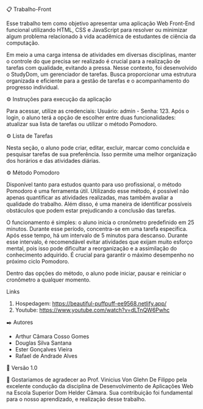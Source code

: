 📋 Trabalho-Front

Esse trabalho tem como objetivo apresentar uma aplicação Web Front-End funcional utilizando HTML, CSS e JavaScript para resolver ou minimizar algum problema relacionado à vida acadêmica de estudantes de ciência da computação.

Em meio a uma carga intensa de atividades em diversas disciplinas, manter o controle do que precisa ser realizado é crucial para a realização de tarefas com qualidade, evitando a pressa. Nesse contexto, foi desenvolvido o StudyDom, um gerenciador de tarefas. Busca proporcionar uma estrutura organizada e eficiente para a gestão de tarefas e o acompanhamento do progresso individual. 

⚙️ Instruções para execução da aplicação

Para acessar, utilize as credenciais: Usuário: admin - Senha: 123. 
Após o login, o aluno terá a opção de escolher entre duas funcionalidades: atualizar sua lista de tarefas ou utilizar o método Pomodoro.

⚙️ Lista de Tarefas

Nesta seção, o aluno pode criar, editar, excluir, marcar como concluída e pesquisar tarefas de sua preferência. Isso permite uma melhor organização dos horários e das atividades diárias.

⚙️ Método Pomodoro

Disponível tanto para estudos quanto para uso profissional, o método Pomodoro é uma ferramenta útil. Utilizando esse método, é possível não apenas quantificar as atividades realizadas, mas também avaliar a qualidade do trabalho. Além disso, é uma maneira de identificar possíveis obstáculos que podem estar prejudicando a conclusão das tarefas.

O funcionamento é simples: o aluno inicia o cronômetro predefinido em 25 minutos. Durante esse período, concentra-se em uma tarefa específica. Após esse tempo, há um intervalo de 5 minutos para descanso. Durante esse intervalo, é recomendável evitar atividades que exijam muito esforço mental, pois isso pode dificultar a reorganização e a assimilação do conhecimento adquirido. É crucial para garantir o máximo desempenho no próximo ciclo Pomodoro.

Dentro das opções do método, o aluno pode iniciar, pausar e reiniciar o cronômetro a qualquer momento.



Links

1) Hospedagem: https://beautiful-puffpuff-ee9568.netlify.app/
2) Youtube: https://www.youtube.com/watch?v=dLTnQW6Pwhc


✒️  Autores

 - Arthur Câmara Cosso Gomes
 - Douglas Silva Santana
 - Ester Gonçalves Vieira
 - Rafael de Andrade Alves

 📌 Versão 1.0

 🎁 Gostariamos de agradecer ao Prof. Vinicius Von Glehn De Filippo pela excelente condução da disciplina de Desenvolvimento de Aplicações Web na Escola Superior Dom Helder Câmara. Sua contribuição foi fundamental para o nosso aprendizado, e realização desse trabalho.